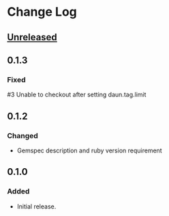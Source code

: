 # Change Log

## [Unreleased]

## 0.1.3
### Fixed
#3 Unable to checkout after setting daun.tag.limit

## 0.1.2
### Changed
- Gemspec description and ruby version requirement

## 0.1.0
### Added
- Initial release.

[Unreleased]: https://github.com/ceilfors/cookbook-daun/compare/v0.1.3...HEAD
[0.1.2]: https://github.com/ceilfors/cookbook-daun/compare/v0.1.0...v0.1.2
[0.1.3]: https://github.com/ceilfors/cookbook-daun/compare/v0.1.2...v0.1.3
